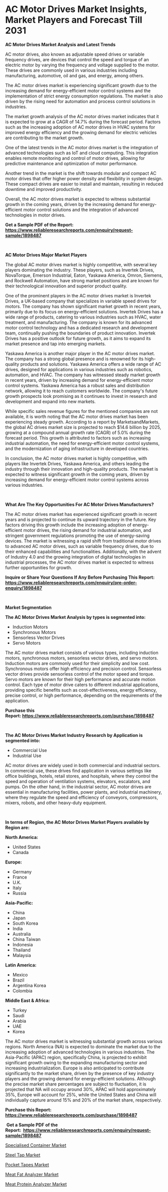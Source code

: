 <p><h1>AC Motor Drives Market Insights, Market Players and Forecast Till 2031</h1></p><p><strong>AC Motor Drives Market Analysis and Latest Trends</strong></p>
<p><p>AC motor drives, also known as adjustable speed drives or variable frequency drives, are devices that control the speed and torque of an electric motor by varying the frequency and voltage supplied to the motor. These drives are commonly used in various industries including manufacturing, automotive, oil and gas, and energy, among others.</p><p>The AC motor drives market is experiencing significant growth due to the increasing demand for energy-efficient motor control systems and the implementation of strict energy consumption regulations. The market is also driven by the rising need for automation and process control solutions in industries. </p><p>The market growth analysis of the AC motor drives market indicates that it is expected to grow at a CAGR of 14.7% during the forecast period. Factors such as the increasing adoption of AC motor drives in HVAC systems for improved energy efficiency and the growing demand for electric vehicles are contributing to the market growth.</p><p>One of the latest trends in the AC motor drives market is the integration of advanced technologies such as IoT and cloud computing. This integration enables remote monitoring and control of motor drives, allowing for predictive maintenance and optimization of motor performance.</p><p>Another trend in the market is the shift towards modular and compact AC motor drives that offer higher power density and flexibility in system design. These compact drives are easier to install and maintain, resulting in reduced downtime and improved productivity.</p><p>Overall, the AC motor drives market is expected to witness substantial growth in the coming years, driven by the increasing demand for energy-efficient motor control solutions and the integration of advanced technologies in motor drives.</p></p>
<p><strong>Get a Sample PDF of the Report:&nbsp; <a href="https://www.reliableresearchreports.com/enquiry/request-sample/1898487">https://www.reliableresearchreports.com/enquiry/request-sample/1898487</a></strong></p>
<p>&nbsp;</p>
<p><strong>AC Motor Drives Major Market Players</strong></p>
<p><p>The global AC motor drives market is highly competitive, with several key players dominating the industry. These players, such as Invertek Drives, NovaTorque, Emerson Industrial, Eaton, Yaskawa America, Omron, Siemens, and Rockwell Automation, have strong market positions and are known for their technological innovation and superior product quality.</p><p>One of the prominent players in the AC motor drives market is Invertek Drives, a UK-based company that specializes in variable speed drives for motors. The company has shown significant market growth in recent years, primarily due to its focus on energy-efficient solutions. Invertek Drives has a wide range of products, catering to various industries such as HVAC, water treatment, and manufacturing. The company is known for its advanced motor control technology and has a dedicated research and development team, continually pushing the boundaries of product innovation. Invertek Drives has a positive outlook for future growth, as it aims to expand its market presence and tap into emerging markets.</p><p>Yaskawa America is another major player in the AC motor drives market. The company has a strong global presence and is renowned for its high-quality products and solutions. Yaskawa America offers a wide range of AC drives, designed for applications in various industries such as robotics, automation, and HVAC. The company has witnessed steady market growth in recent years, driven by increasing demand for energy-efficient motor control systems. Yaskawa America has a robust sales and distribution network, allowing it to reach customers worldwide. The company's future growth prospects look promising as it continues to invest in research and development and expand into new markets.</p><p>While specific sales revenue figures for the mentioned companies are not available, it is worth noting that the AC motor drives market has been experiencing steady growth. According to a report by MarketsandMarkets, the global AC drives market size is projected to reach $14.6 billion by 2025, growing at a compound annual growth rate (CAGR) of 5.0% during the forecast period. This growth is attributed to factors such as increasing industrial automation, the need for energy-efficient motor control systems, and the modernization of aging infrastructure in developed countries.</p><p>In conclusion, the AC motor drives market is highly competitive, with players like Invertek Drives, Yaskawa America, and others leading the industry through their innovation and high-quality products. The market is expected to witness significant growth in the coming years, driven by increasing demand for energy-efficient motor control systems across various industries.</p></p>
<p>&nbsp;</p>
<p><strong>What Are The Key Opportunities For AC Motor Drives Manufacturers?</strong></p>
<p><p>The AC motor drives market has experienced significant growth in recent years and is projected to continue its upward trajectory in the future. Key factors driving this growth include the increasing adoption of energy-efficient motor drives, the rising demand for industrial automation, and stringent government regulations promoting the use of energy-saving devices. The market is witnessing a rapid shift from traditional motor drives to advanced AC motor drives, such as variable frequency drives, due to their enhanced capabilities and functionalities. Additionally, with the advent of Industry 4.0 and the growing integration of digital technologies in industrial processes, the AC motor drives market is expected to witness further opportunities for growth.</p></p>
<p><strong>Inquire or Share Your Questions If Any Before Purchasing This Report: <a href="https://www.reliableresearchreports.com/enquiry/pre-order-enquiry/1898487">https://www.reliableresearchreports.com/enquiry/pre-order-enquiry/1898487</a></strong></p>
<p>&nbsp;</p>
<p><strong>Market Segmentation</strong></p>
<p><strong>The AC Motor Drives Market Analysis by types is segmented into:</strong></p>
<p><ul><li>Induction Motors</li><li>Synchronous Motors</li><li>Sensorless Vector Drives</li><li>Servo Motors</li></ul></p>
<p><p>The AC motor drives market consists of various types, including induction motors, synchronous motors, sensorless vector drives, and servo motors. Induction motors are commonly used for their simplicity and low cost. Synchronous motors offer high efficiency and precision control. Sensorless vector drives provide sensorless control of the motor speed and torque. Servo motors are known for their high performance and accurate motion control. Each type of motor drive caters to different industrial applications, providing specific benefits such as cost-effectiveness, energy efficiency, precise control, or high performance, depending on the requirements of the application.</p></p>
<p><strong>Purchase this Report:&nbsp;<a href="https://www.reliableresearchreports.com/purchase/1898487">https://www.reliableresearchreports.com/purchase/1898487</a></strong></p>
<p>&nbsp;</p>
<p><strong>The AC Motor Drives Market Industry Research by Application is segmented into:</strong></p>
<p><ul><li>Commercial Use</li><li>Industrial Use</li></ul></p>
<p><p>AC motor drives are widely used in both commercial and industrial sectors. In commercial use, these drives find application in various settings like office buildings, hotels, retail stores, and hospitals, where they control the speed and operation of ventilation systems, elevators, escalators, and pumps. On the other hand, in the industrial sector, AC motor drives are essential in manufacturing facilities, power plants, and industrial machinery, where they regulate the speed and efficiency of conveyors, compressors, mixers, robots, and other heavy-duty equipment.</p></p>
<p>&nbsp;</p>
<p><strong>In terms of Region, the AC Motor Drives Market Players available by Region are:</strong></p>
<p>
    <p> <strong> North America: </strong>
        <ul>
            <li>United States</li>
            <li>Canada</li>
        </ul>
        </p> 
    <p> <strong> Europe: </strong>
        <ul>
            <li>Germany</li>
            <li>France</li>
            <li>U.K.</li>
            <li>Italy</li>
            <li>Russia</li>
        </ul>
        </p> 
    <p> <strong> Asia-Pacific: </strong>
        <ul>
            <li>China</li>
            <li>Japan</li>
            <li>South Korea</li>
            <li>India</li>
            <li>Australia</li>
            <li>China Taiwan</li>
            <li>Indonesia</li>
            <li>Thailand</li>
            <li>Malaysia</li>
        </ul>
        </p> 
    <p> <strong> Latin America: </strong>
        <ul>
            <li>Mexico</li>
            <li>Brazil</li>
            <li>Argentina Korea</li>
            <li>Colombia</li>
        </ul>
        </p> 
    <p> <strong> Middle East & Africa: </strong>
        <ul>
            <li>Turkey</li>
            <li>Saudi</li>
            <li>Arabia</li>
            <li>UAE</li>
            <li>Korea</li>
        </ul>
    </p>
    </p>
<p><p>The AC motor drives market is witnessing substantial growth across various regions. North America (NA) is expected to dominate the market due to the increasing adoption of advanced technologies in various industries. The Asia-Pacific (APAC) region, specifically China, is projected to exhibit significant growth owing to the expanding manufacturing sector and increasing industrialization. Europe is also anticipated to contribute significantly to the market share, driven by the presence of key industry players and the growing demand for energy-efficient solutions. Although the precise market share percentages are subject to fluctuation, it is projected that NA will occupy around 30%, APAC will hold approximately 35%, Europe will account for 25%, while the United States and China will individually capture around 15% and 20% of the market share, respectively.</p></p>
<p><strong>Purchase this Report: <a href="https://www.reliableresearchreports.com/purchase/1898487">https://www.reliableresearchreports.com/purchase/1898487</a></strong></p>
<p>&nbsp;<strong>Get a Sample PDF of the Report:&nbsp;&nbsp;<a href="https://www.reliableresearchreports.com/enquiry/request-sample/1898487">https://www.reliableresearchreports.com/enquiry/request-sample/1898487</a></strong></p>
<p><strong></strong></p>
<p><p><a href="https://github.com/aasishrp01/Market-Research-Report-List-2/blob/main/specialised-container-market.md">Specialised Container Market</a></p><p><a href="https://github.com/aashishrp02/Market-Research-Report-List-1/blob/main/steel-tap-market.md">Steel Tap Market</a></p><p><a href="https://github.com/Paul14Anderson63/Market-Research-Report-List-2/blob/main/pocket-tapes-market.md">Pocket Tapes Market</a></p><p><a href="https://github.com/rahu1506/Market-Research-Report-List-2/blob/main/meat-fat-analyzer-market.md">Meat Fat Analyzer Market</a></p><p><a href="https://github.com/aashishrp/Market-Research-Report-List-1/blob/main/meat-protein-analyzer-market.md">Meat Protein Analyzer Market</a></p></p>